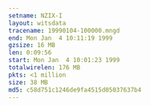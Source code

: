 ```yaml
---
setname: NZIX-I
layout: witsdata
tracename: 19990104-100000.mngd
end: Mon Jan  4 10:11:19 1999
gzsize: 16 MB
len: 0:09:56
start: Mon Jan  4 10:01:23 1999
totalwirelen: 176 MB
pkts: <1 million
size: 38 MB
md5: c58d751c1246de9fa4515d05037637b4
---
```

